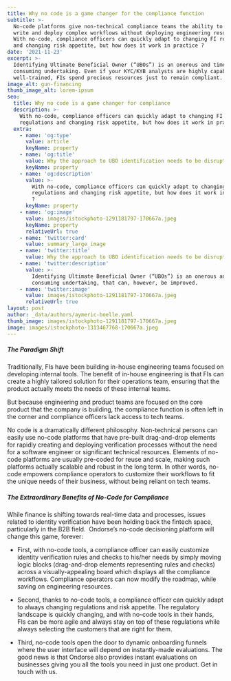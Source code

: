 ```yaml
---
title: Why no code is a game changer for the compliance function
subtitle: >-
  No-code platforms give non-technical compliance teams the ability to easily
  write and deploy complex workflows without deploying engineering resources.
  With no-code, compliance officers can quickly adapt to changing FI regulations
  and changing risk appetite, but how does it work in practice ?
date: '2021-11-23'
excerpt: >-
  Identifying Ultimate Beneficial Owner (“UBOs”) is an onerous and time
  consuming undertaking. Even if your KYC/KYB analysts are highly capable and
  well-trained, FIs spend precious resources just to remain compliant.
image_alt: gun-financing
thumb_image_alt: lorem-ipsum
seo:
  title: Why no code is a game changer for compliance
  description: >-
    With no-code, compliance officers can quickly adapt to changing FI
    regulations and changing risk appetite, but how does it work in practice ?
  extra:
    - name: 'og:type'
      value: article
      keyName: property
    - name: 'og:title'
      value: Why the approach to UBO identification needs to be disrupted
      keyName: property
    - name: 'og:description'
      value: >-
        With no-code, compliance officers can quickly adapt to changing FI
        regulations and changing risk appetite, but how does it work in practice
        ?
      keyName: property
    - name: 'og:image'
      value: images/istockphoto-1291181797-170667a.jpeg
      keyName: property
      relativeUrl: true
    - name: 'twitter:card'
      value: summary_large_image
    - name: 'twitter:title'
      value: Why the approach to UBO identification needs to be disrupted
    - name: 'twitter:description'
      value: >-
        Identifying Ultimate Beneficial Owner (“UBOs”) is an onerous and time
        consuming undertaking, that can, however, be improved.
    - name: 'twitter:image'
      value: images/istockphoto-1291181797-170667a.jpeg
      relativeUrl: true
layout: post
author: _data/authors/aymeric-boelle.yaml
thumb_image: images/istockphoto-1291181797-170667a.jpeg
image: images/istockphoto-1313467768-170667a.jpeg
---
```

##### The Paradigm Shift 

Traditionally, FIs have been building in-house engineering teams focused on developing internal tools. The benefit of in-house engineering is that FIs can create a highly tailored solution for their operations team, ensuring that the product actually meets the needs of these internal teams. 

But because engineering and product teams are focused on the core product that the company is building, the compliance function is often left in the corner and compliance officers lack access to tech teams.

No code is a dramatically different philosophy. Non-technical persons can easily use no-code platforms that have pre-built drag-and-drop elements for rapidly creating and deploying verification processes without the need for a software engineer or significant technical resources. Elements of no-code platforms are usually pre-coded for reuse and scale, making such platforms actually scalable and robust in the long term. In other words, no-code empowers compliance operators to customize their workflows to fit the unique needs of their business, without being reliant on tech teams.

##### The Extraordinary Benefits of No-Code for Compliance 

While finance is shifting towards real-time data and processes, issues related to identity verification have been holding back the fintech space, particularly in the B2B field.  Ondorse’s no-code decisioning platform will change this game, forever: 

*   First, with no-code tools, a compliance officer can easily customize identity verification rules and checks to his/her needs by simply moving logic blocks (drag-and-drop elements representing rules and checks) across a visually-appealing board which displays all the compliance workflows. Compliance operators can now modify the roadmap, while saving on engineering resources. 

<!---->

*   Second, thanks to no-code tools, a compliance officer can quickly adapt to always changing regulations and risk appetite. The regulatory landscape is quickly changing, and with no-code tools in their hands, FIs can be more agile and always stay on top of these regulations while always selecting the customers that are right for them. 

<!---->

*   Third, no-code tools open the door to dynamic onboarding funnels where the user interface will depend on instantly-made evaluations. The good news is that Ondorse also provides instant evaluations on businesses giving you all the tools you need in just one product. Get in touch with us.

